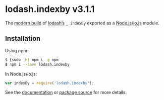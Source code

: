 # lodash.indexby v3.1.1

The [modern build](https://github.com/lodash/lodash/wiki/Build-Differences) of [lodash’s](https://lodash.com/) `_.indexBy` exported as a [Node.js](http://nodejs.org/)/[io.js](https://iojs.org/) module.

## Installation

Using npm:

```bash
$ {sudo -H} npm i -g npm
$ npm i --save lodash.indexby
```

In Node.js/io.js:

```js
var indexBy = require('lodash.indexby');
```

See the [documentation](https://lodash.com/docs#indexBy) or [package source](https://github.com/lodash/lodash/blob/3.1.1-npm-packages/lodash.indexby) for more details.
